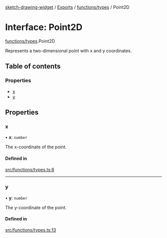 [sketch-drawing-widget](../README.md) / [Exports](../modules.md) / [functions/types](../modules/functions_types.md) / Point2D

# Interface: Point2D

[functions/types](../modules/functions_types.md).Point2D

Represents a two-dimensional point with x and y coordinates.

## Table of contents

### Properties

- [x](functions_types.Point2D.md#x)
- [y](functions_types.Point2D.md#y)

## Properties

### x

• **x**: `number`

The x-coordinate of the point.

#### Defined in

[src/functions/types.ts:8](https://github.com/miksrv/sketch-drawing-widget/blob/4e85d9a/src/functions/types.ts#L8)

___

### y

• **y**: `number`

The y-coordinate of the point.

#### Defined in

[src/functions/types.ts:13](https://github.com/miksrv/sketch-drawing-widget/blob/4e85d9a/src/functions/types.ts#L13)
